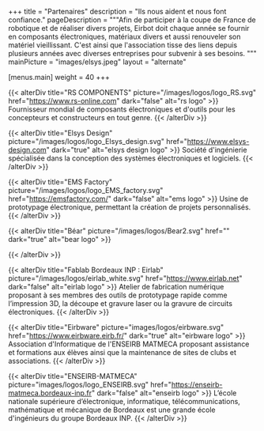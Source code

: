 +++
title = "Partenaires"
description = "Ils nous aident et nous font confiance."
pageDescription = """Afin de participer à la coupe de
  France de robotique et de réaliser
  divers projets, Eirbot doit chaque
  année se fournir en composants
  électroniques, matériaux divers et
  aussi renouveler son matériel
  vieillissant.
  C'est ainsi que l'association tisse des
  liens depuis plusieurs années avec
  diverses entreprises pour subvenir à
  ses besoins.
"""
mainPicture = "images/elsys.jpeg"
layout = "alternate"

[menus.main]
  weight = 40
+++

{{< alterDiv title="RS COMPONENTS" picture="/images/logos/logo_RS.svg"
href="https://www.rs-online.com" dark="false" alt="rs logo" >}}
Fournisseur mondial de composants électroniques et d'outils pour les
concepteurs et constructeurs en tout genre.
{{< /alterDiv >}}

{{< alterDiv title="Elsys Design" picture="/images/logos/logo_Elsys_design.svg"
href="https://www.elsys-design.com" dark="true" alt="elsys design logo" >}}
Société d'ingénierie spécialisée dans la conception des systèmes électroniques
et logiciels.
{{< /alterDiv >}}

{{< alterDiv title="EMS Factory" picture="/images/logos/logo_EMS_factory.svg"
href="https://emsfactory.com/" dark="false" alt="ems logo" >}}
Usine de prototypage électronique, permettant la création de projets
personnalisés.
{{< /alterDiv >}}

{{< alterDiv title="Béar" picture="/images/logos/Bear2.svg"
href="" dark="true" alt="bear logo" >}}
<!-- TODO: write a description for this partner -->
{{< /alterDiv >}}

{{< alterDiv title="Fablab Bordeaux INP : Eirlab" picture="/images/logos/eirlab_white.svg"
href="https://www.eirlab.net" dark="false" alt="eirlab logo" >}}
Atelier de fabrication numérique proposant à ses membres des outils de
prototypage rapide comme l’impression 3D, la découpe et gravure laser ou la
gravure de circuits électroniques.
{{< /alterDiv >}}

{{< alterDiv title="Eirbware" picture="images/logos/eirbware.svg"
href="https://www.eirbware.eirb.fr/" dark="true" alt="eirbware logo" >}}
Association d'Informatique de l'ENSEIRB MATMECA proposant assistance et
formations aux élèves ainsi que la maintenance de sites de clubs et
associations.
{{< /alterDiv >}}

{{< alterDiv title="ENSEIRB-MATMECA" picture="images/logos/logo_ENSEIRB.svg"
href="https://enseirb-matmeca.bordeaux-inp.fr" dark="false" alt="enseirb logo" >}}
L’école nationale supérieure d’électronique, informatique, télécommunications,
mathématique et mécanique de Bordeaux est une grande école d'ingénieurs du
groupe Bordeaux INP.
{{< /alterDiv >}}
